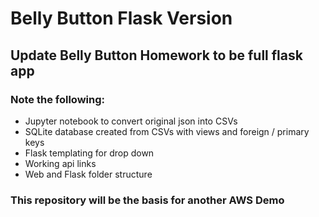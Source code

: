 # Belly Button Flask Version

## Update Belly Button Homework to be full flask app

### Note the following:

- Jupyter notebook to convert original json into CSVs
- SQLite database created from CSVs with views and foreign / primary keys
- Flask templating for drop down
- Working api links
- Web and Flask folder structure

### This repository will be the basis for another AWS Demo

